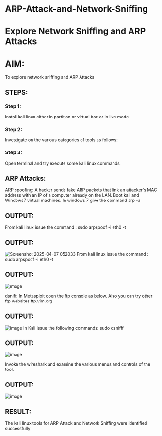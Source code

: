 # ARP-Attack-and-Network-Sniffing
# Explore Network Sniffing and ARP Attacks

# AIM:

To explore network sniffing and ARP Attacks

## STEPS:

### Step 1:

Install kali linux either in partition or virtual box or in live mode

### Step 2:

Investigate on the various categories of tools as follows:


### Step 3:
Open terminal and try execute some kali linux commands

## ARP Attacks:  
ARP spoofing: A hacker sends fake ARP packets that link an attacker's MAC address with an IP of a computer already on the LAN. 
Boot kali and Windows7 virtual machines.
In windows 7 give the command arp -a
## OUTPUT:


From kali linux issue the command :
sudo arpspoof -i eth0 -t <target system> <gateway>
## OUTPUT:
![Screenshot 2025-04-07 052033](https://github.com/user-attachments/assets/114503ba-627b-43f0-9c4f-b2e22db552e6)
From kali linux issue the command : sudo arpspoof -i eth0 -t
## OUTPUT:
![image](https://github.com/user-attachments/assets/b963d825-b39f-4e48-a029-4ba623d56b1b)


 dsniff:
In Metasploit open the ftp console as below. Also you can try other ftp websites ftp.vim.org
## OUTPUT:
![image](https://github.com/user-attachments/assets/790e707c-bf92-4be2-a14c-3ef40509306a)
In Kali issue the following commands:
sudo dsnifff
## OUTPUT:
![image](https://github.com/user-attachments/assets/45a86887-dd2f-40bb-8055-de72092e6d71)

Invoke the wireshark and examine the various menus and controls of the tool:

## OUTPUT:
![image](https://github.com/user-attachments/assets/4c959f0e-1d8f-4882-81e7-1a9c61040598)


## RESULT:
The kali linux tools for ARP Attack and Network Sniffing were identified successfully
